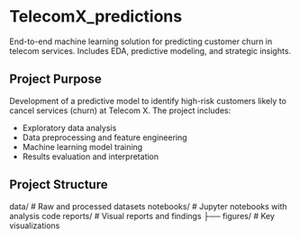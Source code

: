 # TelecomX_predictions
End-to-end machine learning solution for predicting customer churn in telecom services. Includes EDA, predictive modeling, and strategic insights.

## Project Purpose
Development of a predictive model to identify high-risk customers likely to cancel services (churn) at Telecom X. The project includes:
- Exploratory data analysis
- Data preprocessing and feature engineering
- Machine learning model training
- Results evaluation and interpretation

## Project Structure
data/ # Raw and processed datasets
notebooks/ # Jupyter notebooks with analysis code
reports/ # Visual reports and findings
├── figures/ # Key visualizations

